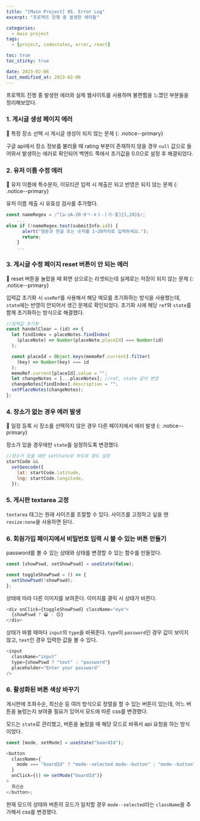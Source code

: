```yaml
---
title: "[Main Project] 05. Error Log"
excerpt: "프로젝트 진행 중 발생한 에러들"

categories:
  - main project
tags:
  - [project, codestates, error, react]

toc: true
toc_sticky: true

date: 2023-02-06
last_modified_at: 2023-02-06
---
```


프로젝트 진행 중 발생한 에러와 실제 웹사이트를 사용하며 불편함을 느꼈던 부분들을 정리해보았다.

### 1. 게시글 생성 페이지 에러

🤔 특정 장소 선택 시 게시글 생성이 되지 않는 문제
{: .notice--primary}

구글 api에서 장소 정보를 불러올 때 rating 부분이 존재하지 않을 경우 `null` 값으로 들어와서 발생하는 에러로 확인되어 백엔드 쪽에서 초기값을 0.0으로 설정 후 해결되었다.

### 2. 유저 이름 수정 에러

🤔 유저 이름에 특수문자, 이모티콘 입력 시 제출은 되고 반영은 되지 않는 문제
{: .notice--primary}

유저 이름 제출 시 유효성 검사를 추가했다.

```javascript
const nameRegex = /^[a-zA-Z0-9ㄱ-ㅎㅏ-ㅣ가-힣]{1,20}$/;
    ...
else if (!nameRegex.test(submitInfo.id)) {
      alert("영문과 한글 또는 숫자를 1~20자리로 입력하세요.");
      return;
    }
    ...
```

### 3. 게시글 수정 페이지 reset 버튼이 안 되는 에러

🤔 reset 버튼을 눌렀을 때 화면 상으로는 리셋되는데 실제로는 저장이 되지 않는 문제
{: .notice--primary}

입력값 초기화 시 `useRef`를 사용해서 해당 메모를 초기화하는 방식을 사용했는데, `state`에는 반영이 안되어서 생긴 문제로 확인되었다. 초기화 시에 해당 `ref`와 `state`를 함께 초기화하는 방식으로 해결했다.

```javascript
//입력값 초기화
const handelClear = (id) => {
  let findIndex = placeNotes.findIndex(
    (placeNote) => Number(placeNote.placeId) === Number(id)
  );

  const placeId = Object.keys(memoRef.current).filter(
    (key) => Number(key) === id
  );
  memoRef.current[placeId].value = "";
  let changeNotes = [...placeNotes]; //ref, state 같이 변경
  changeNotes[findIndex].description = "";
  setPlaceNotes(changeNotes);
};
```

### 4. 장소가 없는 경우 에러 발생

🤔 일정 등록 시 장소를 선택하지 않은 경우 다른 페이지에서 에러 발생
{: .notice--primary}

장소가 있을 경우에만 `state`를 설정하도록 변경했다.

```javascript
//장소가 있을 때만 setState로 위도와 경도 설정
startCode &&
  setGeocode({
    lat: startCode.latitude,
    lng: startCode.longitude,
  });
```

### 5. 게시판 textarea 고정

`textarea` 태그는 원래 사이즈를 조절할 수 있다. 사이즈를 고정하고 싶을 땐 `resize:none`을 사용하면 된다.

### 6. 회원가입 페이지에서 비밀번호 입력 시 볼 수 있는 버튼 만들기

password를 볼 수 있는 상태와 상태를 변경할 수 있는 함수를 만들었다.

```javascript
const [showPswd, setShowPswd] = useState(false);

const toggleShowPswd = () => {
  setShowPswd(!showPswd);
};
```

상태에 따라 다른 이미지를 보여준다. 이미지를 클릭 시 상태가 바뀐다.

```javascript
<div onClick={toggleShowPswd} className="eye">
  {showPswd ? 😀 : 😔}
</div>
```

상태가 바뀔 때마다 `input`의 `type`을 바꿔준다. `type`이 `password`인 경우 값이 보이지 않고, `text`인 경우 입력한 값을 볼 수 있다.

```javascript
<input
  className="input"
  type={showPswd ? "text" : "password"}
  placeholder="Enter your password"
/>
```

### 6. 활성화된 버튼 색상 바꾸기

게시판에 조회수순, 최신순 등 여러 방식으로 정렬을 할 수 있는 버튼이 있는데, 어느 버튼을 눌렀는지 보여줄 필요가 있어서 모드에 따른 css를 변경했다.

모드는 `state`로 관리했고, 버튼을 눌렀을 때 해당 모드로 바꿔서 api 요청을 하는 방식이었다.

```javascript
const [mode, setMode] = useState("boardId");

<button
  className={
    mode === "boardId" ? "mode--selected mode--button" : "mode--button"
  }
  onClick={() => setMode("boardId")}
>
  최신순
</button>;
```

현재 모드의 상태와 버튼의 모드가 일치할 경우 `mode--selected`라는 `className`을 추가해서 css를 변경했다.
